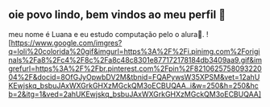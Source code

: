 ## oie povo lindo, bem vindos ao meu perfil 👋
meu nome é Luana e eu estudo computação pelo o alura🌸.
![https://www.google.com/imgres?q=loli%20colorida%20gif&imgurl=https%3A%2F%2Fi.pinimg.com%2Foriginals%2Fa8%2Fc4%2F8c%2Fa8c48c8301e877172178184db3409aa9.gif&imgrefurl=https%3A%2F%2Fbr.pinterest.com%2Fpin%2F821062575809322004%2F&docid=8OfGJyOpwbDV2M&tbnid=FQAPywsW35XPSM&vet=12ahUKEwjskq_bsbuJAxWXGrkGHXzMGckQM3oECBUQAA..i&w=250&h=250&hcb=2&itg=1&ved=2ahUKEwjskq_bsbuJAxWXGrkGHXzMGckQM3oECBUQAA]


<!--
**Lua-cyber-expert/Lua-cyber-expert** is a ✨ _special_ ✨ repository because its `README.md` (this file) appears on your GitHub profile.

Here are some ideas to get you started:

- 🔭 I’m currently working on ...
- 🌱 I’m currently learning ...
- 👯 I’m looking to collaborate on ...
- 🤔 I’m looking for help with ...
- 💬 Ask me about ...
- 📫 How to reach me: ...
- 😄 Pronouns: ...
- ⚡ Fun fact: ...
-->
